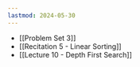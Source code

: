 ```yaml
---
lastmod: 2024-05-30
---
```


- [[Problem Set 3]]
- [[Recitation 5 - Linear Sorting]]
- [[Lecture 10 - Depth First Search]]